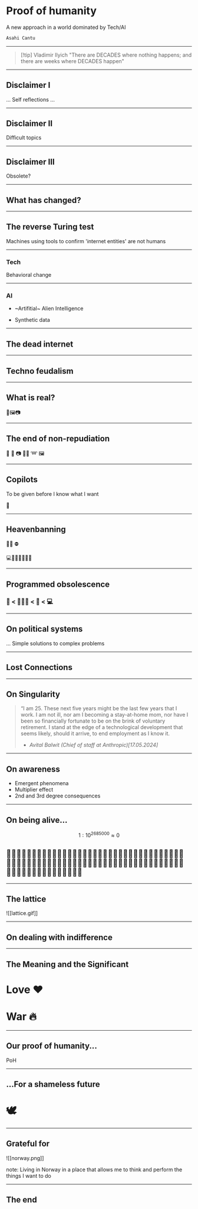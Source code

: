 # Proof of humanity

  A new approach in a world dominated by Tech/AI

```bash
Asahi Cantu
```

---
> [!tip] Vladimir Ilyich 
> "There are DECADES where nothing happens;
>  and there are weeks where DECADES happen" 
<!-- element style="font-size:30px" rotate="0"-->

---
## Disclaimer I
... Self reflections ... 

---

## Disclaimer II

Difficult topics

---
## Disclaimer III
Obsolete?

---
## What has changed?

---
##  The reverse Turing test

Machines using tools to confirm 'internet entities' are not humans

---
### Tech

Behavioral change

---
### AI

* ~Artifitial~ Alien Intelligence

* Synthetic data

---

## The dead internet

---
## Techno feudalism
---
## What is real?

📱🖼️📷

---
## The end of non-repudiation

 🚫  🎥 📷  🤳🏽 ➿ 🖼


---
## Copilots
To be given before I  know what I want

🧠

---
## Heavenbanning

👤💬
  ⛔ 

💻🤖🤖🤖🤖🤖🤖

---
## Programmed obsolescence

### 🙈 < 🤦🏽‍♂️ < 🤖    < 💻

---
## On political systems

... Simple solutions to complex problems

---
## Lost Connections


---
## On Singularity
>“I am 25. These next five years might be the last few years that I work. I am not ill, nor am I becoming a stay-at-home mom, nor have I been so financially fortunate to be on the brink of voluntary retirement. I stand at the edge of a technological development that seems likely, should it arrive, to end employment as I know it.
> - <cite>Avital Balwit (Chief of staff at Anthropic)[17.05.2024]</cite>

---
## On awareness

* Emergent phenomena
* Multiplier effect
* 2nd  and 3rd  degree consequences

---
## On being alive...

$$
1 : 10^{2685000} \approx 0
$$

## 👩🏻‍🤝‍🧑🏽👩🏻‍🤝‍🧑🏾👩🏻‍🤝‍🧑🏼👩🏻‍🤝‍🧑🏻👩🏻‍🤝‍🧑🏽👩🏼‍🤝‍🧑🏼👩🏽‍🤝‍🧑🏾👩🏽‍🤝‍🧑🏽👩🏾‍🤝‍🧑🏽👩🏾‍🤝‍🧑🏼👩🏾‍🤝‍🧑🏾👩🏾‍🤝‍🧑🏻👩🏼‍🤝‍🧑🏾👩🏼‍🤝‍🧑🏽👩🏽‍🤝‍🧑🏼👩🏽‍🤝‍🧑🏽👩🏽‍🤝‍🧑🏾

---

## The lattice

![[lattice.gif]]

---
## On dealing with indifference


---
## The Meaning and the Significant

#  Love :heart:
# War :fire:
---

## Our proof of humanity...
PoH

---
## ...For a shameless future
# 🕊

---
##  Grateful for

![[norway.png]]

note: Living in Norway
in a place that allows me to think and perform the things I want to do

---
## The end